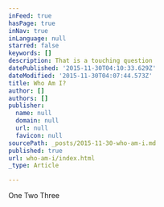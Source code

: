 ```yaml
---
inFeed: true
hasPage: true
inNav: true
inLanguage: null
starred: false
keywords: []
description: That is a touching question
datePublished: '2015-11-30T04:10:33.629Z'
dateModified: '2015-11-30T04:07:44.573Z'
title: Who Am I?
author: []
authors: []
publisher:
  name: null
  domain: null
  url: null
  favicon: null
sourcePath: _posts/2015-11-30-who-am-i.md
published: true
url: who-am-i/index.html
_type: Article

---
```

One Two Three